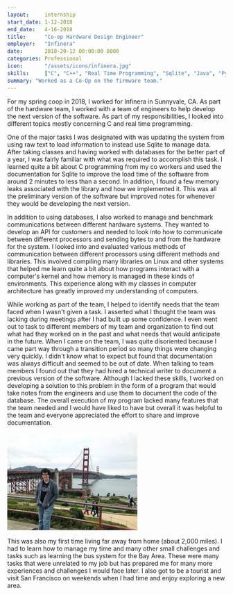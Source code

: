 ```yaml
---
layout:     internship
start_date: 1-12-2018
end_date:   4-16-2018
title:      "Co-op Hardware Design Engineer"
employer:   "Infinera"
date:       2018-20-12 00:00:00 0000
categories: Professional
icon:       "/assets/icons/infinera.jpg"
skills:     ["C", "C++", "Real Time Programming", "Sqlite", "Java", "Python", "Hardware", "Linux"]
summary: "Worked as a Co-Op on the firmware team."
---
```


For my spring coop in 2018, I worked for Infinera in Sunnyvale, CA. As part of the hardware team, I worked with a team of engineers to help develop the next version of the software. As part of my responsibilities, I looked into different topics mostly concerning C and real time programming.

One of the major tasks I was designated with was updating the system from using raw text to load information to instead use Sqlite to manage data. After taking classes and having worked with databases for the better part of a year, I was fairly familiar with what was required to accomplish this task. I learned quite a bit about C programming from my co workers and used the documentation for Sqlite to improve the load time of the software from around 2  minutes to less than a second. In addition, I found a few memory leaks associated with the library and how we implemented it. This was all the preliminary version of the software but improved notes for whenever they would be developing the next version. 

In addition to using databases, I also worked to manage and benchmark communications between different hardware systems. They wanted to develop an API for customers and needed to look into how to communicate between different processors and sending bytes to and from the hardware for the system. I looked into and evaluated various methods of communication between different processors using different methods and libraries. This involved compiling many libraries on Linux and other systems that helped me learn quite a bit about how programs interact with a computer's kernel and how memory is managed in these kinds of environments. This experience along with my classes in computer architecture has greatly improved my understanding of computers.

While working as part of the team, I helped to identify needs that the team faced when I wasn't given a task. I asserted what I thought the team was lacking during meetings after I had built up some confidence. I even went out to task to different members of my team and organization to find out what had they worked on in the past and what needs that would anticipate in the future. When I came on the team, I was quite disoriented because I came part way through a transition period so many things were changing very quickly. I didn't know what to expect but found that documentation was always difficult and seemed to be out of date. When talking to team members I found out that they had hired a technical writer to document a previous version of the software. Although I lacked these skills, I worked on developing a solution to this problem in the form of a program that would take notes from the engineers and use them to document the code of the database. The overall execution of my program lacked many features that the team needed and I would have liked to have but overall it was helpful to the team and everyone appreciated the effort to share and improve documentation. 

![Me at Golden Gate Bridge](/assets/projects/secondyear-in-review/secondyear-3.jpg)

This was also my first time living far away from home (about 2,000 miles). I had to learn how to manage my time and many other small challenges and tasks such as learning the bus system for the Bay Area. These were many tasks that were unrelated to my job but has prepared me for many more experiences and challenges I would face later. I also got to be a tourist and visit San Francisco on weekends when I had time and enjoy exploring a new area. 
